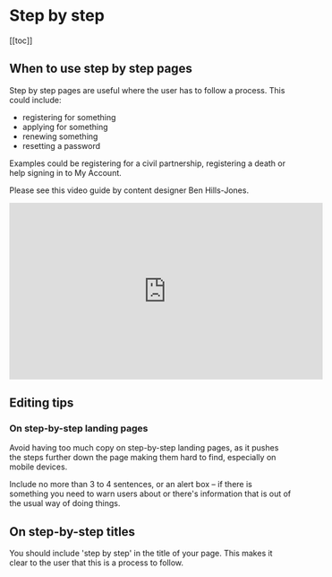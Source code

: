 # Step by step

[[toc]]

## When to use step by step pages

Step by step pages are useful where the user has to follow a process. This could include:

* registering for something
* applying for something
* renewing something
* resetting a password

Examples could be registering for a civil partnership, registering a death or help signing in to My Account.

Please see this video guide by content designer Ben Hills-Jones.

<iframe width="560" height="315" src="https://www.youtube.com/embed/IhmC2BjHdps" title="YouTube video player" frameborder="0" allow="accelerometer; autoplay; clipboard-write; encrypted-media; gyroscope; picture-in-picture" allowfullscreen></iframe>


## Editing tips

### On step-by-step landing pages

Avoid having too much copy on step-by-step landing pages, as it pushes the steps further down the page making them hard to find, especially on mobile devices.

Include no more than 3 to 4 sentences, or an alert box – if there is something you need to warn users about or there's information that is out of the usual way of doing things.

## On step-by-step titles
You should include 'step by step' in the title of your page. This makes it clear to the user that this is a process to follow.
